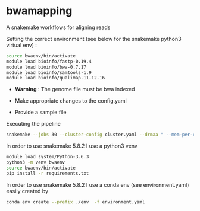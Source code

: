 # bwamapping
A snakemake workflows for aligning reads

Setting the correct environment (see below for the snakemake python3 virtual env) :
```bash
source bwaenv/bin/activate
module load bioinfo/fastp-0.19.4
module load bioinfo/bwa-0.7.17
module load bioinfo/samtools-1.9
module load bioinfo/qualimap-11-12-16
```

- **Warning** : The genome file must be bwa indexed

- Make appropriate changes to the config.yaml

- Provide a sample file

Executing the pipeline
```bash
snakemake --jobs 30 --cluster-config cluster.yaml --drmaa " --mem-per-cpu={cluster.mem}000 --mincpus={threads} --time={cluster.time} -J {cluster.name} -N 1=1" -p -n
```
In order to use snakemake 5.8.2 I use a python3 venv
```bash 
module load system/Python-3.6.3
python3 -m venv bwaenv
source bwaenv/bin/activate
pip install -r requirements.txt 
```

In order to use snakemake 5.8.2 I use a conda env (see environment.yaml) easily created by
```bash 
conda env create --prefix ./env  -f environment.yaml 
```



